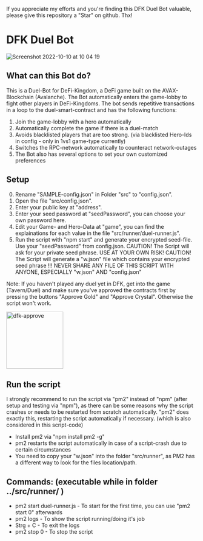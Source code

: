 If you appreciate my efforts and you're finding this DFK Duel Bot valuable, please give this repository a "Star" on github. Thx!

# DFK Duel Bot

![Screenshot 2022-10-10 at 10 04 19](https://user-images.githubusercontent.com/99530800/194822143-aa4801d3-939a-40f3-adf1-85803764b483.png)

## What can this Bot do?

This is a Duel-Bot for DeFi-Kingdom, a DeFi game built on the AVAX-Blockchain (Avalanche).
The Bot automatically enters the game-lobby to fight other players in DeFi-Kingdoms.
The bot sends repetitive transactions in a loop to the duel-smart-contract and has the following functions:

1. Join the game-lobby with a hero automatically
2. Automatically complete the game if there is a duel-match
3. Avoids blacklisted players that are too strong. (via blacklisted Hero-Ids in config - only in 1vs1 game-type currently)
4. Switches the RPC-network automatically to counteract network-outages
5. The Bot also has several options to set your own customized preferences

## Setup

0. Rename "SAMPLE-config.json" in Folder "src" to "config.json".
1. Open the file "src/config.json".
2. Enter your public key at "address".
3. Enter your seed password at "seedPassword", you can choose your own password here.
4. Edit your Game- and Hero-Data at "game", you can find the explainations for each value in the file "src/runner/duel-runner.js".
5. Run the script with "npm start" and generate your encrypted seed-file. Use your "seedPassword" from config.json.
   CAUTION! The Script will ask for your private seed phrase. USE AT YOUR OWN RISK!
   CAUTION! The Script will generate a "w.json" file which contains your encrypted seed phrase
   !!! NEVER SHARE ANY FILE OF THIS SCRIPT WITH ANYONE, ESPECIALLY "w.json" AND "config.json"

Note: If you haven't played any duel yet in DFK, get into the game (Tavern/Duel) and make sure you've approved the contracts first by pressing the buttons "Approve Gold" and "Approve Crystal". Otherwise the script won't work.

<img width="150" alt="dfk-approve" src="https://user-images.githubusercontent.com/99530800/194819883-595d291b-78fe-422a-9f45-7fc3843562b8.png">

## Run the script

I strongly recommend to run the script via "pm2" instead of "npm" (after setup and testing via "npm"), as there can be some reasons why the script crashes or needs to be restarted from scratch automatically. "pm2" does exactly this, restarting the script automatically if necessary. (which is also considered in this script-code)

- Install pm2 via "npm install pm2 -g"
- pm2 restarts the script automatically in case of a script-crash due to certain circumstances
- You need to copy your "w.json" into the folder "src/runner", as PM2 has a different way to look for the files location/path.

## Commands: (executable while in folder ../src/runner/ )

- pm2 start duel-runner.js - To start for the first time, you can use "pm2 start 0" afterwards
- pm2 logs - To show the script running/doing it's job
- Strg + C - To exit the logs
- pm2 stop 0 - To stop the script
